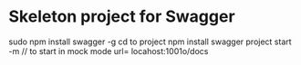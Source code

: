 # Skeleton project for Swagger
 sudo npm install swagger -g
 cd to project
 npm install
 swagger project start -m // to start in mock mode
 url= locahost:1001o/docs
